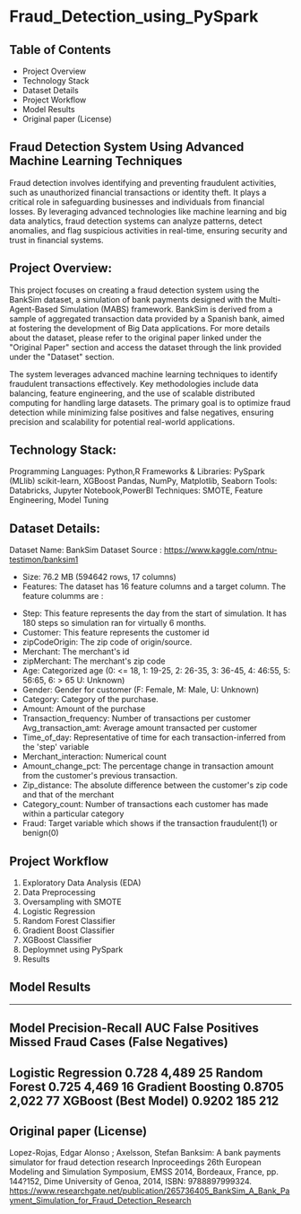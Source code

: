 # Fraud_Detection_using_PySpark

## Table of Contents
- Project Overview
- Technology Stack
- Dataset Details
- Project Workflow
- Model Results
- Original paper (License)

## Fraud Detection System Using Advanced Machine Learning Techniques

Fraud detection involves identifying and preventing fraudulent activities, such as unauthorized financial transactions or identity theft. It plays a critical role in safeguarding businesses and individuals from financial losses. By leveraging advanced technologies like machine learning and big data analytics, fraud detection systems can analyze patterns, detect anomalies, and flag suspicious activities in real-time, ensuring security and trust in financial systems.

## Project Overview:

This project focuses on creating a fraud detection system using the BankSim dataset, a simulation of bank payments designed with the Multi-Agent-Based Simulation (MABS) framework. BankSim is derived from a sample of aggregated transaction data provided by a Spanish bank, aimed at fostering the development of Big Data applications. For more details about the dataset, please refer to the original paper linked under the "Original Paper" section and access the dataset through the link provided under the "Dataset" section.

The system leverages advanced machine learning techniques to identify fraudulent transactions effectively. Key methodologies include data balancing, feature engineering, and the use of scalable distributed computing for handling large datasets.
The primary goal is to optimize fraud detection while minimizing false positives and false negatives, ensuring precision and scalability for potential real-world applications.

## Technology Stack:

Programming Languages: Python,R
Frameworks & Libraries:
PySpark (MLlib)
scikit-learn, XGBoost
Pandas, NumPy, Matplotlib, Seaborn
Tools: Databricks, Jupyter Notebook,PowerBI
Techniques: SMOTE, Feature Engineering, Model Tuning

## Dataset Details:

Dataset Name: BankSim Dataset 
Source : https://www.kaggle.com/ntnu-testimon/banksim1
* Size: 76.2 MB (594642 rows, 17 columns)
* Features: The dataset has 16 feature columns and a target column. The feature columms are :
- Step: This feature represents the day from the start of simulation. It has 180 steps so simulation ran for virtually 6 months.
- Customer: This feature represents the customer id
- zipCodeOrigin: The zip code of origin/source.
- Merchant: The merchant's id
- zipMerchant: The merchant's zip code
- Age: Categorized age
(0: <= 18,
1: 19-25,
2: 26-35,
3: 36-45,
4: 46:55,
5: 56:65,
6: > 65
U: Unknown)
- Gender: Gender for customer
(F: Female,
M: Male,
U: Unknown)
- Category: Category of the purchase. 
- Amount: Amount of the purchase
- Transaction_frequency: Number of transactions per customer Avg_transaction_amt: Average amount transacted per customer
- Time_of_day: Representative of time for each transaction-inferred from the 'step' variable 
- Merchant_interaction: Numerical count
- Amount_change_pct: The percentage change in transaction amount from the customer's previous transaction.
- Zip_distance: The absolute difference between the customer's zip code and that of the merchant 
- Category_count: Number of transactions each customer has made within a particular category 
- Fraud: Target variable which shows if the transaction fraudulent(1) or benign(0)

## Project Workflow

1. Exploratory Data Analysis (EDA)
2. Data Preprocessing
3. Oversampling with SMOTE
4. Logistic Regression 
5. Random Forest Classifier
6. Gradient Boost Classifier
7. XGBoost Classifier
8. Deploymnet using PySpark
9. Results

## Model Results

-----------------------------------------------------------------------------------------------------
Model                Precision-Recall AUC    False Positives    Missed Fraud Cases (False Negatives) 
-----------------------------------------------------------------------------------------------------
Logistic Regression  0.728                   4,489              25
Random Forest        0.725                   4,469              16
Gradient Boosting    0.8705                  2,022              77
XGBoost (Best Model) 0.9202                  185                212
-----------------------------------------------------------------------------------------------------


## Original paper (License)
Lopez-Rojas, Edgar Alonso ; Axelsson, Stefan Banksim: A bank payments simulator for fraud detection research Inproceedings 26th European Modeling and Simulation Symposium, EMSS 2014, Bordeaux, France, pp. 144?152, Dime University of Genoa, 2014, ISBN: 9788897999324. https://www.researchgate.net/publication/265736405_BankSim_A_Bank_Payment_Simulation_for_Fraud_Detection_Research

